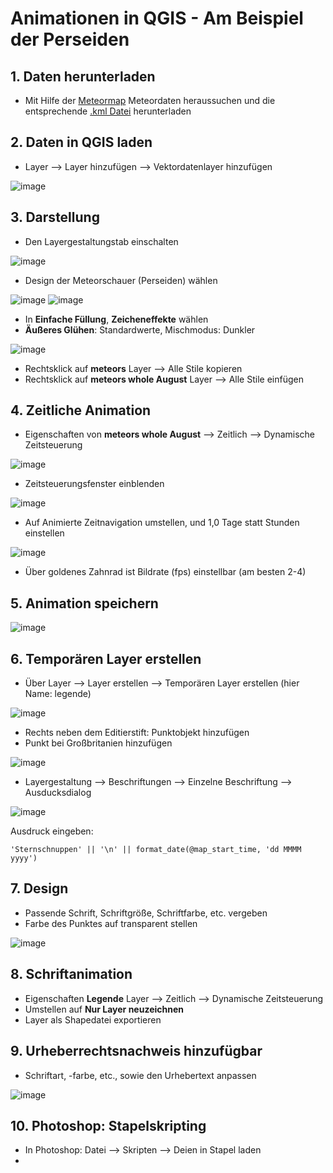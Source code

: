 # Animationen in QGIS - Am Beispiel der Perseiden

## 1. Daten herunterladen
* Mit Hilfe der [Meteormap](https://tammojan.github.io/meteormap/) Meteordaten heraussuchen und die entsprechende [.kml Datei](https://github.com/s92854/DTM/files/11958878/meteors_whole_August.zip) herunterladen

## 2. Daten in QGIS laden
* Layer --> Layer hinzufügen --> Vektordatenlayer hinzufügen

![image](https://github.com/s92854/DTM/assets/134683810/68f33db2-aaed-434d-8034-84739ccf5c9a)

## 3. Darstellung
* Den Layergestaltungstab einschalten

![image](https://github.com/s92854/DTM/assets/134683810/fe471236-9a5e-4103-a6fb-73f7c786cfc5)

* Design der Meteorschauer (Perseiden) wählen

![image](https://github.com/s92854/DTM/assets/134683810/3edbc214-0634-4c68-bbce-88b409aa1be7)
![image](https://github.com/s92854/DTM/assets/134683810/3f7360d9-35da-4df5-9ccc-b5074cd81918)

* In **Einfache Füllung**, **Zeicheneffekte** wählen
* **Äußeres Glühen**: Standardwerte, Mischmodus: Dunkler

![image](https://github.com/s92854/DTM/assets/134683810/890487fe-7187-496f-8730-916ec4097635)

* Rechtsklick auf **meteors** Layer --> Alle Stile kopieren
* Rechtsklick auf **meteors whole August** Layer --> Alle Stile einfügen

## 4. Zeitliche Animation
* Eigenschaften von **meteors whole August** --> Zeitlich --> Dynamische Zeitsteuerung

![image](https://github.com/s92854/DTM/assets/134683810/246bc012-1fd9-4c7f-b61e-897d10647fa5)

* Zeitsteuerungsfenster einblenden

![image](https://github.com/s92854/DTM/assets/134683810/b39d905e-6c68-4770-b311-45f5f7d37b14)

* Auf Animierte Zeitnavigation umstellen, und 1,0 Tage statt Stunden einstellen

![image](https://github.com/s92854/DTM/assets/134683810/a9fbab00-eabc-4174-89ff-356a4e0252c5)

* Über goldenes Zahnrad ist Bildrate (fps) einstellbar (am besten 2-4)

## 5. Animation speichern

![image](https://github.com/s92854/DTM/assets/134683810/4d97fb27-7c9a-4a30-b5ab-c1725e1faed5)

## 6. Temporären Layer erstellen
* Über Layer --> Layer erstellen --> Temporären Layer erstellen (hier Name: legende)

![image](https://github.com/s92854/DTM/assets/134683810/e961a435-bf89-4e8f-8b9e-2b4e687f3e79)

* Rechts neben dem Editierstift: Punktobjekt hinzufügen
* Punkt bei Großbritanien hinzufügen

![image](https://github.com/s92854/DTM/assets/134683810/081c7d8b-c143-4f93-9a54-827cc5ba625b)

* Layergestaltung --> Beschriftungen --> Einzelne Beschriftung --> Ausducksdialog

![image](https://github.com/s92854/DTM/assets/134683810/d65f2286-a62b-46da-ac64-c1b0ceae32a2)

Ausdruck eingeben:
```
'Sternschnuppen' || '\n' || format_date(@map_start_time, 'dd MMMM yyyy')
```

## 7. Design
* Passende Schrift, Schriftgröße, Schriftfarbe, etc. vergeben
* Farbe des Punktes auf transparent stellen

![image](https://github.com/s92854/DTM/assets/134683810/6d243785-3e22-4e70-b26d-1aacd5190da9)

## 8. Schriftanimation
* Eigenschaften **Legende** Layer --> Zeitlich --> Dynamische Zeitsteuerung
* Umstellen auf **Nur Layer neuzeichnen**
* Layer als Shapedatei exportieren

## 9. Urheberrechtsnachweis hinzufügbar
* Schriftart, -farbe, etc., sowie den Urhebertext anpassen

![image](https://github.com/s92854/DTM/assets/134683810/bc36c361-59f6-4b99-8596-2b9c2d4f71ca)

## 10. Photoshop: Stapelskripting
* In Photoshop: Datei --> Skripten --> Deien in Stapel laden
* 
